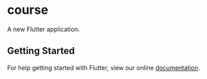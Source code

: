 # course

A new Flutter application.

## Getting Started

For help getting started with Flutter, view our online
[documentation](https://flutter.io/).
